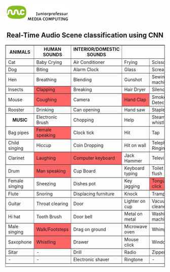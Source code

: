 <html>
  <body>
    <img src="Media.png" alt="Trulli" width="200" height="50">
    <h2 align="center">Real-Time Audio Scene classification using CNN </h2>

   

   <table border height="700px" width=100%>
	<tr>
		<th>ANIMALS</th>
		<th>HUMAN SOUNDS</th>
		<th>INTERIOR/DOMESTIC SOUNDS </th>
	</tr>
	<tr>
		<td>Cat</td>
		<td>Baby Crying</td>
		<td colspan="3">Air Conditioner</td>
		<td colspan="3">Frying</td>
		<td colspan="3">Scissors</td>
	</tr>
	<tr>
		<td>Dog</td>
		<td>Biting</td>
		<td colspan="3">Alarm Clock</td>
		<td colspan="3">Glass</td>
		<td colspan="3">Scream</td>
	</tr>
	<tr>
		<td>Hen</td>
		<td>Breathing</td>
		<td colspan="3">Blending</td>
		<td colspan="3">Gunshot</td>
		<td colspan="3">Sewing machine</td>
	</tr>
	<tr>
		<td>Insects</td>
		<td bgcolor="#ff6666">Clapping</td>
		<td colspan="3">Breaking</td>
		<td colspan="3">Hair Dryer</td>
		<td colspan="3">Silence</td>
	</tr>
	<tr>
		<td>Mouse</td>
		<td bgcolor="#ff6666">Coughing</td>
		<td colspan="3">Camera</td>
		<td colspan="3" bgcolor="#ff6666">Hand Clap</td>
		<td colspan="3">Smoke Detector</td>
	</tr>
     	<tr>
		<td>Rooster</td>
		<td>Drinking</td>
		<td colspan="3">Can opening</td>
		<td colspan="3">Hand saw</td>
		<td colspan="3">Stapler</td>
	</tr>
	<tr>
		<th>MUSIC</th>
		<td>Electronic Brush</td>
		<td colspan="3">Chopping</td>
		<td colspan="3">Help</td>
		<td colspan="3">Steam whistler</td>
	</tr>
	<tr>
		<td>Bag pipes</td>
		<td bgcolor="#ff6666">Female speaking</td>
		<td colspan="3">Clock tick</td>
		<td colspan="3">Hit</td>
		<td colspan="3">Tap</td>
	</tr>
	<tr>
		<td>Child singing</td>
		<td>Hiccup</td>
		<td colspan="3">Coin Dropping</td>
		<td colspan="3">Hit on wall</td>
		<td colspan="3">Telephone Ringing</td>
	</tr>
	<tr>
		<td>Clarinet</td>
		<td bgcolor="#ff6666">Laughing</td>
		<td colspan="3" bgcolor="#ff6666">Computer keyboard</td>
		<td colspan="3">Jack Hammer</td>
		<td colspan="3">Television</td>
	</tr>
	<tr>
		<td>Drum</td>
		<td bgcolor="#ff6666">Man speaking</td>
		<td colspan="3">Cup Board</td>
		<td colspan="3">Keyboard typing</td>
		<td colspan="3">Toilet flush</td>
	</tr>
	<tr>
		<td>Female singing</td>
		<td>Sneezing</td>
		<td colspan="3">Dishes pot</td>
		<td colspan="3">Key jagging</td>
		<td colspan="3" bgcolor="#ff6666"> Tongue click</td>
	</tr>
	<tr>
		<td>Flute</td>
		<td>Snoring</td>
		<td colspan="3">Displacing furniture</td>
		<td colspan="3">Knock</td>
		<td colspan="3">Trampler</td>
	</tr>
	<tr>
		<td>Guitar</td>
		<td>Throat clearing</td>
		<td colspan="3">Door</td>
		<td colspan="3">Lighter on cup</td>
		<td colspan="3">Vacuum cleaner</td>
	</tr>
	<tr>
		<td>Hi hat</td>
		<td>Tooth Brush</td>
		<td colspan="3">Door bell</td>
		<td colspan="3">Metal on metal</td>
		<td colspan="3">Washing machine</td>
	</tr>
	<tr>
		<td>Male singing</td>
		<td bgcolor="#ff6666">Walk/Footsteps</td>
		<td colspan="3">Drag on ground</td>
		<td colspan="3">Microwave oven</td>
		<td colspan="3">Whimper</td>
	</tr>
	<tr>
		<td>Saxophone</td>
		<td bgcolor="#ff6666">Whistling</td>
		<td colspan="3">Drawer</td>
		<td colspan="3">Mouse click</td>
		<td colspan="3">Window</td>
	</tr>
	<tr>
		<td>Sitar</td>
		<td>-</td>
		<td colspan="3">Drill</td>
		<td colspan="3">Radio</td>
		<td colspan="3">Zipper</td>
	</tr>
	<tr>
		<td>-</td>
		<td>-</td>
		<td colspan="3">Electronic shaver</td>
		<td colspan="3">Ringtone</td>
		<td colspan="3">-</td>
	</tr>
 












































   </table>
  </body>
</html>
